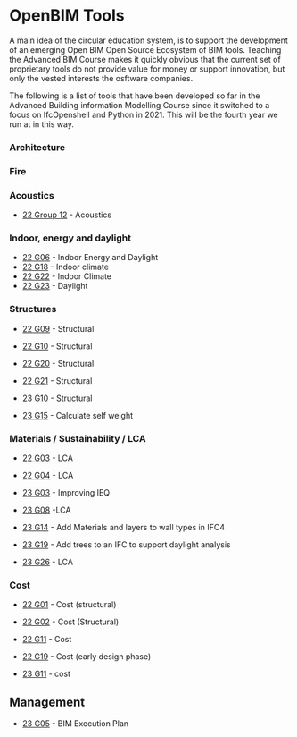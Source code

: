 # OpenBIM Tools

A main idea of the circular education system, is to support the development of an emerging Open BIM Open Source Ecosystem of BIM tools. Teaching the Advanced BIM Course makes it quickly obvious that the current set of proprietary tools do not provide value for money or support innovation, but only the vested interests the osftware companies.

The following is a list of tools that have been developed so far in the Advanced Building information Modelling Course since it switched to a focus on IfcOpenshell and Python in 2021. This will be the fourth year we run at in this way.

### Architecture


### Fire

### Acoustics
* [22 Group 12](https://github.com/Jubelicool/A1-OpenBimGroup12) - Acoustics

### Indoor, energy and daylight

* [22 G06](https://github.com/gabrielamiti/BIM) - Indoor Energy and Daylight
* [22 G18](https://github.com/RikkeKHansen/Markdown-file) - Indoor climate
* [22 G22](https://github.com/s183578/41934-Advanced-BIM-Group-22) - Indoor Climate
* [22 G23](https://github.com/Enzuesta/41934-Advanced-BIM-Group23) - Daylight

### Structures
* [22 G09](https://github.com/katrinekolbjornsen/UsecaseA1) - Structural
* [22 G10](https://github.com/juliev1234/A1_OpenBim_Group10) - Structural
* [22 G20](https://github.com/Hajarb11/BIM--Group20) - Structural
* [22 G21](https://github.com/loicsan272/Advenced-BIM2022-G21) - Structural
  
* [23 G10](https://github.com/Ma-th1ago/41934-Advanced-BIM/tree/main/Assignment%203) - Structural
* [23 G15](https://github.com/frejahbarkler/41934_GR15_A3/tree/main) - Calculate self weight

### Materials / Sustainability / LCA
* [22 G03](https://github.com/WilliamEskildsen/41934_group3) - LCA
* [22 G04](https://github.com/MathildeDTU/41934-Advanced-BIM-F22) - LCA
  
* [23 G03](https://github.com/KateGayler/A3) - Improving IEQ
* [23 G08](https://github.com/NajaJohansen/41934-Advanced-Building-Information-Modeling-BIM-) -LCA
* [23 G14](https://github.com/s203726/A3-A5_AdvancedBIM_group14) - Add Materials and layers to wall types in IFC4
* [23 G19](https://github.com/nannadl/Avanced-BIM_Group-19/tree/main/Assignment%203_Group%2019) - Add trees to an IFC to support daylight analysis
* [23 G26](https://github.com/Ahmetondertektas/AdvancedBIM-Group26) - LCA

### Cost
* [22 G01](https://github.com/kfjordt/11034-advanced-bim) - Cost (structural)
* [22 G02](https://github.com/AndersTraeland/A1---Open-BIM) - Cost (Structural)
* [22 G11](https://github.com/AnjaHolmquist/GROUP-11.) - Cost
* [22 G19](https://github.com/simonciversen/A1-OpenBIM) - Cost (early design phase)

* [23 G11](https://github.com/kristianedstrom/Group-11/blob/main/Assignments/A3/Remodel.py) - cost

## Management
* [23 G05](https://github.com/StanimirMihaylovAngelov/Advanced_BIM/blob/main/A3/README.md) - BIM Execution Plan


